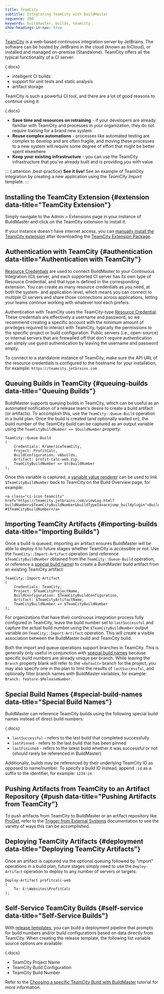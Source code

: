 ```yaml
---
title: TeamCity
subtitle: Integrating TeamCity with BuildMaster
sequence: 200
keywords: buildmaster, builds, teamcity
show-headings-in-nav: true
---
```


[TeamCity](https://www.jetbrains.com/teamcity) is a web-based continuous integration server by JetBrains. The software can be hosted by JetBrains in the cloud (known as InCloud), or installed and managed on-premise (Standalone). TeamCity offers all the typical functionality of a CI server:

{.docs}
 - intelligent CI builds
 - support for unit tests and static analysis
 - artifact storage

TeamCity is such a powerful CI tool, and there are a lot of good reasons to continue using it:

{.docs}
 - **Save time and resources on retraining** - if your developers are already familiar with TeamCity and processes in your organization, they do not require training for a brand new system
 - **Reuse complex automations** - processes like automated testing are complex to develop and are often fragile, and moving these processes to a new system will require some degree of effort that might be better spent elsewhere
 - **Keep your existing infrastructure** - you can use the TeamCity infrastructure that you've already built and is providing you with value

::: {.attention .best-practice}
**See it live!** See an example of TeamCity integration by creating a new application using the *TeamCity Import* template.
:::

## Installing the TeamCity Extension {#extension data-title="TeamCity Extension"}

Simply navigate to the Admin > Extensions page in your instance of BuildMaster and click on the TeamCity extension to install it.

If your instance doesn't have internet access, you can [manually install the TeamCity extension](https://docs.inedo.com/docs/buildmaster/reference/extensions#manual-install) after downloading the [TeamCity Extension Package](https://proget.inedo.com/feeds/Extensions/inedox/TeamCity).

## Authentication with TeamCity {#authentication data-title="Authentication with TeamCity"}

[Resource Credentials](/docs/buildmaster/administration/resource-credentials) are used to connect BuildMaster to your Continuous Integration (CI) server, and each supported CI server has its own type of Resource Credential, and that type is defined in the corresponding extension. You can create as many resource credentials as you need, at both the system- and application-level, which means you can connect to multiple CI servers and share those connections across applications, letting your teams continue working with whatever tool each prefers.

Authentication with TeamCity uses the TeamCity-type [Resource Credential](/docs/buildmaster/administration/resource-credentials). These credentials are effectively a username and password, so we recommend creating a specific account with the minimum amount of privileges required to interact with TeamCity, typically the permissions to the specific project or build configuration. Public servers (i.e., open-source) or internal servers that are firewalled off that don't require authentication can simply use guest authentication by leaving the username and password empty.

To connect to a standalone instance of TeamCity, make sure the API URL of the resource credentials is configured to the hostname for your installation, for example: `https://teamcity.jetbrains.com`

## Queuing Builds in TeamCity {#queuing-builds data-title="Queuing Builds"}

BuildMaster supports queuing builds in TeamCity, which can be useful as an automated notification of a release team's desire to create a build artifact (or artifacts). To accomplish this, use the `TeamCity::Queue-Build` operation in a build plan. Once the build is created (and optionally waited on), the build number of the TeamCity build can be captured as an output variable using the `TeamCityBuildNumber => $buildNumber` property:

```
TeamCity::Queue-Build
(
	Credentials: KramericaTeamCity,
	Project: ProfitCalc,
	BuildConfiguration: v8builds,
	Artifact: profit-calc-web.zip,
	TeamCityBuildNumber => $tcBuildNumber
); 
```

Once this variable is captured, a [variable value renderer](/docs/buildmaster/administration/value-renderers) can be used to link `$TeamCityBuildNumber` back to TeamCity on the Build Overview page, for example:

```
<a class="ci-icon teamcity" href="https://teamcity.jetbrains.com/viewLog.html?buildNumber=$TeamCityBuildNumber&buildTypeId=acejump_buildplugin">Build #$TeamCityBuildNumber</a>
```

## Importing TeamCity Artifacts {#importing-builds data-title="Importing Builds"}

Once a build is queued, importing an artifact ensures BuildMaster will be able to deploy it to future stages whether TeamCity is accessible or not. Use the `TeamCity::Import-Artifact` operation (and reference `$TeamCityBuildNumber` obtained from the `TeamCity::Queue-Build` operation, or reference a [special build name](#special-build-names)) to create a BuildMaster build artifact from an existing TeamCity artifact:

```
TeamCity::Import-Artifact
(
    Credentials: TeamCity,
    Project: $TeamCityProjectName,
    BuildConfiguration: $TeamCityBuildConfiguration,
    Artifact: $TeamCityArtifactName,
    TeamCityBuildNumber => $TeamCityBuildNumber
);
```

For organizations that have their continuous integration process fully configured in TeamCity, leave the build number set to `lastSuccessful` and capture the actual build number using the `$TeamCityBuildNumber` output variable on `TeamCity::Import-Artifact` operation. This will create a visible association between the BuildMaster build and TeamCity build.

Both the import and queue operations support branches in TeamCity. This is generally only useful in conjunction with [special build names](#special-build-names) because specific build numbers are already unique per branch. While leaving the `Branch` property blank will refer to the `<default>` branch for the project, you may also specify one in the plan to limit the results of `lastSuccessful`, and optionally filter branch names with BuildMaster variables, for example: `Branch: feature-$ReleaseNumber`.

## Special Build Names {#special-build-names data-title="Special Build Names"}

BuildMaster can reference TeamCity builds using the following special build names instead of direct build numbers:

{.docs}
 - `lastSuccessful` - refers to the last build that completed successfully
 - `lastPinned` - refers to the last build that has been pinned
 - `lastFinished` - refers to the latest build whether it was successful or not (should rarely be referenced in BuildMaster)

Additionally, builds may be referenced by their underlying TeamCity ID as opposed to name/number. To specify a build ID instead, append `:id` as a suffix to the identifier, for example: `1234:id`

## Pushing Artifacts from TeamCity to an Artifact Repository {#push data-title="Pushing Artifacts from TeamCity"}

To push artifacts from TeamCity to BuildMaster or an artifact repository like [ProGet](https://inedo.com/proget), refer to the [Trigger from External Systems](https://docs.inedo.com/docs/buildmaster/builds/external-systems/trigger-via-api) documentation to see the variety of ways this can be accomplished.

## Deploying TeamCity Artifacts {#deployment data-title="Deploying TeamCity Artifacts"}

Once an artifact is captured via the optional queuing followed by "import" operations in a build plan, future stages simply need to use the `Deploy-Artifact` operation to deploy to any number of servers or targets:

```
Deploy-Artifact profitcalc-web
(
    To: E:\Websites\ProfitCalc
);
```

## Self-Service TeamCity Builds {#self-service data-title="Self-Service Builds"}

With [release templates](/docs/buildmaster/releases/templates), you can build a deployment pipeline that prompts for build numbers and/or build configurations based on data directly from TeamCity. When creating the release template, the following list variable source options are available:

{.docs}
 - TeamCity Project Name
 - TeamCity Build Configuration
 - TeamCity Build Number

Refer to the [Choosing a specific TeamCity Build with BuildMaster](https://inedo.com/support/tutorials/buildmaster/teamcity/choosing-specific-artifact-from-teamcity) tutorial for more information.
